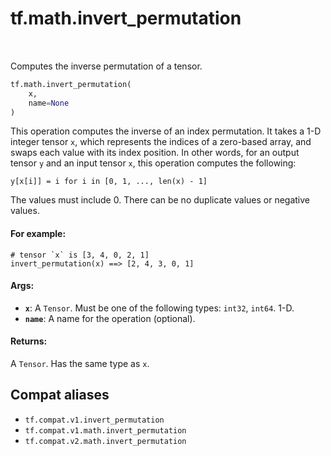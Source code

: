 <div itemscope itemtype="http://developers.google.com/ReferenceObject">
<meta itemprop="name" content="tf.math.invert_permutation" />
<meta itemprop="path" content="Stable" />
</div>

# tf.math.invert_permutation

<!-- Insert buttons and diff -->

<table class="tfo-notebook-buttons tfo-api" align="left">
</table>



Computes the inverse permutation of a tensor.

``` python
tf.math.invert_permutation(
    x,
    name=None
)
```



<!-- Placeholder for "Used in" -->

This operation computes the inverse of an index permutation. It takes a 1-D
integer tensor `x`, which represents the indices of a zero-based array, and
swaps each value with its index position. In other words, for an output tensor
`y` and an input tensor `x`, this operation computes the following:

`y[x[i]] = i for i in [0, 1, ..., len(x) - 1]`

The values must include 0. There can be no duplicate values or negative values.

#### For example:



```
# tensor `x` is [3, 4, 0, 2, 1]
invert_permutation(x) ==> [2, 4, 3, 0, 1]
```

#### Args:


* <b>`x`</b>: A `Tensor`. Must be one of the following types: `int32`, `int64`. 1-D.
* <b>`name`</b>: A name for the operation (optional).


#### Returns:

A `Tensor`. Has the same type as `x`.


## Compat aliases

* `tf.compat.v1.invert_permutation`
* `tf.compat.v1.math.invert_permutation`
* `tf.compat.v2.math.invert_permutation`

